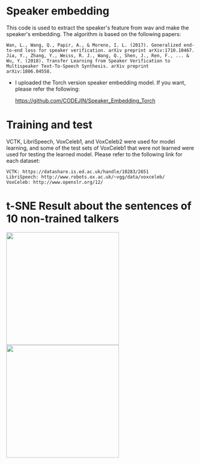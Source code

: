 # Speaker embedding

This code is used to extract the speaker's feature from wav and make the speaker's embedding. The algorithm is based on the following papers:

    Wan, L., Wang, Q., Papir, A., & Moreno, I. L. (2017). Generalized end-to-end loss for speaker verification. arXiv preprint arXiv:1710.10467.
    Jia, Y., Zhang, Y., Weiss, R. J., Wang, Q., Shen, J., Ren, F., ... & Wu, Y. (2018). Transfer Learning from Speaker Verification to Multispeaker Text-To-Speech Synthesis. arXiv preprint arXiv:1806.04558.

* I uploaded the Torch version speaker embedding model. If you want, please refer the following:

    https://github.com/CODEJIN/Speaker_Embedding_Torch


# Training and test

VCTK, LibriSpeech, VoxCeleb1, and VoxCeleb2 were used for model learning, and some of the test sets of VoxCeleb1 that were not learned were used for testing the learned model. Please refer to the following link for each dataset:

    VCTK: https://datashare.is.ed.ac.uk/handle/10283/2651
    LibriSpeech: http://www.robots.ox.ac.uk/~vgg/data/voxceleb/
    VoxCeleb: http://www.openslr.org/12/

# t-SNE Result about the sentences of 10 non-trained talkers

<img src="https://user-images.githubusercontent.com/17133841/47399056-e2389480-d704-11e8-98fd-b973510b5e79.gif" width="300">  
<img src="https://user-images.githubusercontent.com/17133841/47399057-e2389480-d704-11e8-9fc4-581bf4d2887b.png" width="300">
